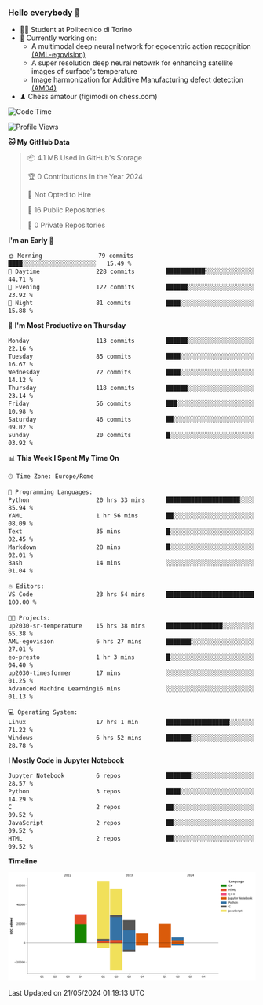 ### Hello everybody 👋
- 🧑‍🎓 Student at Politecnico di Torino
- 🤖 Currently working on:
  - A multimodal deep neural network for egocentric action recognition [(AML-egovision)](https://github.com/figimodi/AML-egovision)
  - A super resolution deep neural netowrk for enhancing satellite images of surface's temperature
  - Image harmonization for Additive Manufacturing defect detection [(AM04)](https://github.com/figimodi/AM04)
- ♟ Chess amatour (figimodi on chess.com)

<!--
[![Figimodi's GitHub stats](https://github-readme-stats.vercel.app/api?username=figimodi&rank_icon=github&show_icons=true&include_all_commits=true)](https://github.com/figimodi/github-readme-stats)

![Top Langs](https://github-readme-stats.vercel.app/api/top-langs/?username=figimodi&layout=compact&)

[![Figimodi's WakaTime stats](https://github-readme-stats.vercel.app/api/wakatime?username=figimodi)](https://github.com/figimodi/github-readme-stats)
-->

<!--START_SECTION:waka-->
![Code Time](http://img.shields.io/badge/Code%20Time-98%20hrs%2034%20mins-blue)

![Profile Views](http://img.shields.io/badge/Profile%20Views-5-blue)

**🐱 My GitHub Data** 

> 📦 4.1 MB Used in GitHub's Storage 
 > 
> 🏆 0 Contributions in the Year 2024
 > 
> 🚫 Not Opted to Hire
 > 
> 📜 16 Public Repositories 
 > 
> 🔑 0 Private Repositories 
 > 
**I'm an Early 🐤** 

```text
🌞 Morning                79 commits          ████░░░░░░░░░░░░░░░░░░░░░   15.49 % 
🌆 Daytime                228 commits         ███████████░░░░░░░░░░░░░░   44.71 % 
🌃 Evening                122 commits         ██████░░░░░░░░░░░░░░░░░░░   23.92 % 
🌙 Night                  81 commits          ████░░░░░░░░░░░░░░░░░░░░░   15.88 % 
```
📅 **I'm Most Productive on Thursday** 

```text
Monday                   113 commits         ██████░░░░░░░░░░░░░░░░░░░   22.16 % 
Tuesday                  85 commits          ████░░░░░░░░░░░░░░░░░░░░░   16.67 % 
Wednesday                72 commits          ████░░░░░░░░░░░░░░░░░░░░░   14.12 % 
Thursday                 118 commits         ██████░░░░░░░░░░░░░░░░░░░   23.14 % 
Friday                   56 commits          ███░░░░░░░░░░░░░░░░░░░░░░   10.98 % 
Saturday                 46 commits          ██░░░░░░░░░░░░░░░░░░░░░░░   09.02 % 
Sunday                   20 commits          █░░░░░░░░░░░░░░░░░░░░░░░░   03.92 % 
```


📊 **This Week I Spent My Time On** 

```text
🕑︎ Time Zone: Europe/Rome

💬 Programming Languages: 
Python                   20 hrs 33 mins      █████████████████████░░░░   85.94 % 
YAML                     1 hr 56 mins        ██░░░░░░░░░░░░░░░░░░░░░░░   08.09 % 
Text                     35 mins             █░░░░░░░░░░░░░░░░░░░░░░░░   02.45 % 
Markdown                 28 mins             █░░░░░░░░░░░░░░░░░░░░░░░░   02.01 % 
Bash                     14 mins             ░░░░░░░░░░░░░░░░░░░░░░░░░   01.04 % 

🔥 Editors: 
VS Code                  23 hrs 54 mins      █████████████████████████   100.00 % 

🐱‍💻 Projects: 
up2030-sr-temperature    15 hrs 38 mins      ████████████████░░░░░░░░░   65.38 % 
AML-egovision            6 hrs 27 mins       ███████░░░░░░░░░░░░░░░░░░   27.01 % 
eo-presto                1 hr 3 mins         █░░░░░░░░░░░░░░░░░░░░░░░░   04.40 % 
up2030-timesformer       17 mins             ░░░░░░░░░░░░░░░░░░░░░░░░░   01.25 % 
Advanced Machine Learning16 mins             ░░░░░░░░░░░░░░░░░░░░░░░░░   01.13 % 

💻 Operating System: 
Linux                    17 hrs 1 min        ██████████████████░░░░░░░   71.22 % 
Windows                  6 hrs 52 mins       ███████░░░░░░░░░░░░░░░░░░   28.78 % 
```

**I Mostly Code in Jupyter Notebook** 

```text
Jupyter Notebook         6 repos             ███████░░░░░░░░░░░░░░░░░░   28.57 % 
Python                   3 repos             ████░░░░░░░░░░░░░░░░░░░░░   14.29 % 
C                        2 repos             ██░░░░░░░░░░░░░░░░░░░░░░░   09.52 % 
JavaScript               2 repos             ██░░░░░░░░░░░░░░░░░░░░░░░   09.52 % 
HTML                     2 repos             ██░░░░░░░░░░░░░░░░░░░░░░░   09.52 % 
```



**Timeline**

![Lines of Code chart](https://raw.githubusercontent.com/figimodi/figimodi/main/assets/bar_graph.png)


 Last Updated on 21/05/2024 01:19:13 UTC
<!--END_SECTION:waka-->

<!--
**figimodi/figimodi** is a ✨ _special_ ✨ repository because its `README.md` (this file) appears on your GitHub profile.

Here are some ideas to get you started:

- 🔭 I’m currently working on ...
- 🌱 I’m currently learning ...
- 👯 I’m looking to collaborate on ...
- 🤔 I’m looking for help with ...
- 💬 Ask me about ...
- 📫 How to reach me: ...
- 😄 Pronouns: ...
- ⚡ Fun fact: ...
-->
